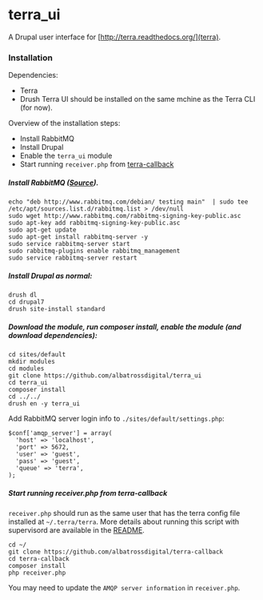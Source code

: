 # terra_ui
A Drupal user interface for [http://terra.readthedocs.org/](terra).

### Installation

Dependencies:
* Terra
* Drush
Terra UI should be installed on the same mchine as the Terra CLI (for now).

Overview of the installation steps:
* Install RabbitMQ
* Install Drupal
* Enable the `terra_ui` module
* Start running `receiver.php` from [terra-callback](https://github.com/albatrossdigital/terra-callback)

##### Install RabbitMQ ([Source](http://www.binpress.com/tutorial/getting-started-with-rabbitmq-in-php/164)).
```
echo "deb http://www.rabbitmq.com/debian/ testing main"  | sudo tee  /etc/apt/sources.list.d/rabbitmq.list > /dev/null
sudo wget http://www.rabbitmq.com/rabbitmq-signing-key-public.asc
sudo apt-key add rabbitmq-signing-key-public.asc
sudo apt-get update
sudo apt-get install rabbitmq-server -y
sudo service rabbitmq-server start
sudo rabbitmq-plugins enable rabbitmq_management
sudo service rabbitmq-server restart
```

##### Install Drupal as normal:
```
drush dl
cd drupal7
drush site-install standard
```

##### Download the module, run composer install, enable the module (and download dependencies):
```
cd sites/default
mkdir modules
cd modules
git clone https://github.com/albatrossdigital/terra_ui
cd terra_ui
composer install
cd ../../
drush en -y terra_ui
```

Add RabbitMQ server login info to `./sites/default/settings.php`:
```
$conf['amqp_server'] = array(
  'host' => 'localhost',
  'port' => 5672,
  'user' => 'guest',
  'pass' => 'guest',
  'queue' => 'terra',
);
```

##### Start running receiver.php from terra-callback
`receiver.php` should run as the same user that has the terra config file installed at `~/.terra/terra`.
More details about running this script with supervisord are available in the [README](https://github.com/albatrossdigital/terra-callback).
```
cd ~/
git clone https://github.com/albatrossdigital/terra-callback
cd terra-callback
composer install
php receiver.php
```
You may need to update the `AMQP server information` in `receiver.php`.

